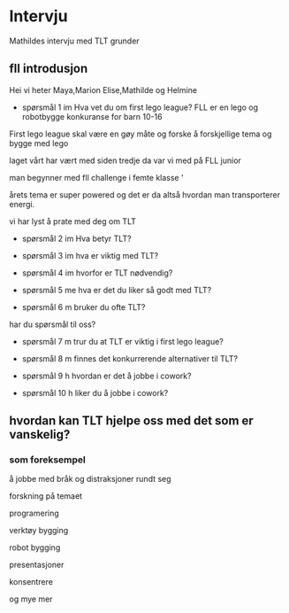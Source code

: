  # Intervju  
Mathildes intervju med TLT grunder
## fll introdusjon
Hei vi heter Maya,Marion Elise,Mathilde og Helmine

* spørsmål 1 im
Hva vet du om  first lego league?
FLL er en lego og robotbygge konkuranse for barn 10-16 

First lego league skal være en gøy måte og forske å forskjellige tema og bygge med lego

laget vårt har vært med siden tredje da var vi med på FLL junior 

man begynner med fll challenge i femte klasse '

årets tema er super powered og det er da altså hvordan man transporterer energi.

vi har lyst å prate med deg om TLT  
* spørsmål 2 im
Hva betyr TLT?

* spørsmål 3 im
hva er viktig med TLT?

* spørsmål 4 im
hvorfor er TLT nødvendig?

* spørsmål 5 me
hva er det du liker så godt med TLT?

* spørsmål 6 m 
bruker du ofte TLT?


har du spørsmål til oss?
* spørsmål 7 m
trur du at TLT er viktig i first lego league?

* spørsmål 8 m
finnes det konkurrerende alternativer til TLT?

* spørsmål 9 h
hvordan er det å jobbe i cowork?

* spørsmål 10 h
liker du å jobbe i cowork?

## hvordan kan TLT hjelpe oss med det som er vanskelig?

### som foreksempel

å jobbe med bråk og distraksjoner rundt seg

forskning på temaet

programering 

verktøy bygging

robot bygging

presentasjoner

konsentrere
 
 og mye mer


